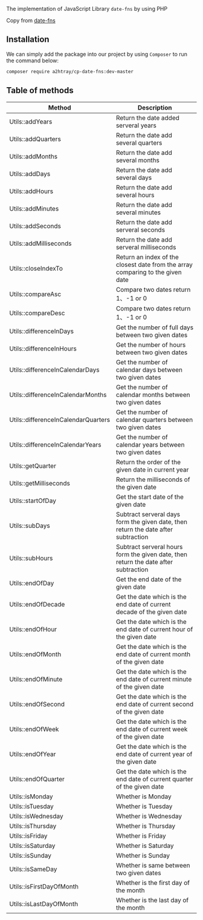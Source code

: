 The implementation of JavaScript Library `date-fns` by using PHP

Copy from [date-fns](https://github.com/date-fns/date-fns)

## Installation

We can simply add the package into our project by using `Composer` to run the command below:

```bash
composer require a2htray/cp-date-fns:dev-master
```

## Table of methods

|Method|Description|
| --- | --- |
Utils::addYears|Return the date added serveral years|
Utils::addQuarters|Return the date add several quarters|
Utils::addMonths|Return the date add several months|
Utils::addDays|Return the date add several days|
Utils::addHours|Return the date add several hours|
Utils::addMinutes|Return the date add several minutes|
Utils::addSeconds|Return the date add serveral seconds|
Utils::addMilliseconds|Return the date add serveral milliseconds|
Utils::closeIndexTo|Return an index of the closest date from the array comparing to the given date|
Utils::compareAsc|Compare two dates return 1、-1 or 0|
Utils::compareDesc|Compare two dates return 1、-1 or 0|
Utils::differenceInDays|Get the number of full days between two given dates|
Utils::differenceInHours|Get the number of hours between two given dates|
Utils::differenceInCalendarDays|Get the number of calendar days between two given dates|
Utils::differenceInCalendarMonths|Get the number of calendar months between two given dates|
Utils::differenceInCalendarQuarters|Get the number of calendar quarters between two given dates|
Utils::differenceInCalendarYears|Get the number of calendar years between two given dates|
Utils::getQuarter|Return the order of the given date in current year|
Utils::getMilliseconds|Return the milliseconds of the given date|
Utils::startOfDay|Get the start date of the given date|
Utils::subDays|Subtract serveral days form the given date, then return the date after subtraction|
Utils::subHours|Subtract serveral hours form the given date, then return the date after subtraction|
Utils::endOfDay|Get the end date of the given date|
Utils::endOfDecade|Get the date which is the end date of current decade of the given date|
Utils::endOfHour|Get the date which is the end date of current hour of the given date|
Utils::endOfMonth|Get the date which is the end date of current month of the given date|
Utils::endOfMinute|Get the date which is the end date of current minute of the given date|
Utils::endOfSecond|Get the date which is the end date of current second of the given date|
Utils::endOfWeek|Get the date which is the end date of current week of the given date|
Utils::endOfYear|Get the date which is the end date of current year of the given date|
Utils::endOfQuarter|Get the date which is the end date of current quarter of the given date|
Utils::isMonday|Whether is Monday|
Utils::isTuesday|Whether is Tuesday|
Utils::isWednesday|Whether is Wednesday|
Utils::isThursday|Whether is Thursday|
Utils::isFriday|Whether is Friday|
Utils::isSaturday|Whether is Saturday|
Utils::isSunday|Whether is Sunday|
Utils::isSameDay|Whether is same between two given dates|
Utils::isFirstDayOfMonth|Whether is the first day of the month|
Utils::isLastDayOfMonth|Whether is the last day of the month|






